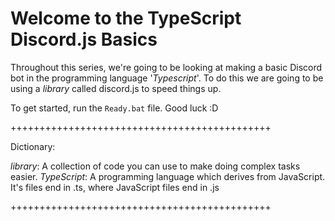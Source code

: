 # Welcome to the TypeScript Discord.js Basics 
Throughout this series, we're going to be looking at making a basic Discord bot in the programming language '*Typescript*'.
To do this we are going to be using a *library* called discord.js to speed things up.

To get started, run the `Ready.bat` file.
Good luck :D

+++++++++++++++++++++++++++++++++++++++++++++

Dictionary:

*library*: A collection of code you can use to make doing complex tasks easier.
*TypeScript*: A programming language which derives from JavaScript. It's files end in .ts, where JavaScript files end in .js

+++++++++++++++++++++++++++++++++++++++++++++
